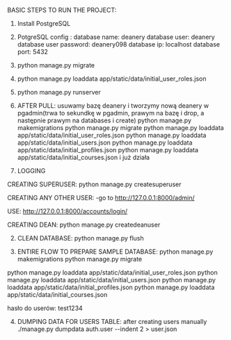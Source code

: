 BASIC STEPS TO RUN THE PROJECT:
1. Install PostgreSQL
2. PotgreSQL config :
    database name: deanery
    database user: deanery
    database user password: deanery098
    database ip: localhost
    database port: 5432
3. python manage.py migrate
4. python manage.py loaddata app/static/data/initial_user_roles.json
5. python manage.py runserver

0. AFTER PULL:
usuwamy bazę deanery i tworzymy nową deanery w pgadmin(trwa to sekundkę w pgadmin, prawym na bazę i drop, a następnie prawym na databases i create)
python manage.py makemigrations
python manage.py migrate
python manage.py loaddata app/static/data/initial_user_roles.json
python manage.py loaddata app/static/data/initial_users.json
python manage.py loaddata app/static/data/initial_profiles.json
python manage.py loaddata app/static/data/initial_courses.json
i już działa

1. LOGGING

CREATING SUPERUSER:
python manage.py createsuperuser

CREATING ANY OTHER USER:
-go to http://127.0.0.1:8000/admin/

USE:
http://127.0.0.1:8000/accounts/login/

CREATING DEAN:
python manage.py createdeanuser

2. CLEAN DATABASE:
python manage.py flush


3. ENTIRE FLOW TO PREPARE SAMPLE DATABASE:
python manage.py makemigrations
python manage.py migrate

python manage.py loaddata app/static/data/initial_user_roles.json
python manage.py loaddata app/static/data/initial_users.json
python manage.py loaddata app/static/data/initial_profiles.json
python manage.py loaddata app/static/data/initial_courses.json

hasło do userów:
test1234

4. DUMPING DATA FOR USERS TABLE:
after creating users manually
./manage.py dumpdata auth.user --indent 2 > user.json
